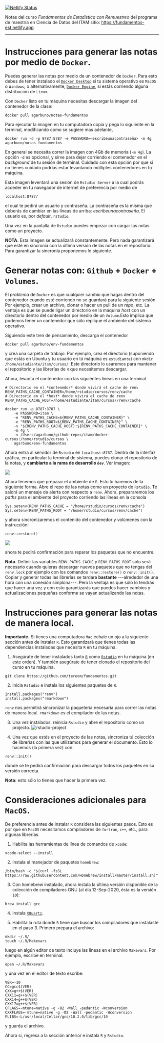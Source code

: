 [![Netlify Status](https://api.netlify.com/api/v1/badges/54022ee4-ae84-48c5-915c-20b85ccb6e08/deploy-status)](https://app.netlify.com/sites/fundamentos/deploys)


Notas del curso *Fundamentos de Estadística con Remuestreo* del programa de
maestría en Ciencia de Datos del ITAM sitio: https://fundamentos-est.netlify.app

---

# Instrucciones para generar las notas por medio de `Docker`.

Puedes generar las notas por medio de un contenedor de `Docker`. Para esto debes
de tener instalado el [`Docker Desktop`](https://docs.docker.com/desktop/) si tu
sistema operativo es `MacOS` o `Windows`; o alternativamente, [`Docker
Engine`](https://docs.docker.com/engine/), si estás corriendo alguna
distribución de `Linux`.

Con `Docker` listo en tu máquina necesitas descargar la imagen del contenedor
de la clase:
```{bash}
docker pull agarbuno/notas-fundamentos
```

Para ejecutar la imagen en tu computadora copia y pega lo siguiente en la
terminal, modificando como se sugiere mas adelante,
```{bash}
docker run -d -p 8787:8787 -e PASSWORD=<escribeunacontraseña> -m 4g agarbuno/notas-fundamentos
```
En general se necesita correr la imagen con 4Gb de memoria (`-m 4g`).  La opción
`-d` es opcional, y sirve para dejar corriendo el contenedor en el *background*
de tu sesión de terminal. Cuidado con esta opción por que si no tienes cuidado
podrías estar levantando múltiples contenedores en tu máquina.

Esta imagen leventará una sesión de `Rstudio Server` a la cual podrás acceder en
tu navegador de internet de preferencia por medio de
```{bash}
localhost:8787/
```
el cual te pedirá un usuario y contraseña. La contraseña es la misma que deberás
de cambiar en las líneas de arriba: *escribeunacontraseña*. El usuario es, por
*default*,
`rstudio`.

Una vez en la pantalla de `Rstudio` puedes empezar con cargar las notas como un
proyecto.

**NOTA.** Esta imagen se actualizará constantemente. Pero nada garantizará que
esté en sincronía con la última versión de las notas en el repositorio. Para
garantizar la sincronía proponemos lo siguiente.

# Generar notas con: `Github` + `Docker` + `Volumes`.

El *problema* de `Docker` es que cualquier cambio que hagas dentro del
contenedor cuando esté corriendo no se guardará para la siguiente sesión. Por
ejemplo, crear un archivo, clonar o hacer un pull de un *repo*, etc. La ventaja
es que se puede ligar un directorio en la máquina *host* con un directorio
dentro del contenedor por medio de un `Volume`.Esto implica que podemos tener un
contenedor que sólo replique el ambiente del sistema operativo.

Siguiendo este tren de pensamiento, descarga el contenedor
```{bash}
docker pull agarbuno/env-fundamentos
```
y crea una carpeta de trabajo. Por ejemplo, crea el directorio (suponiendo que
estás en Ubuntu y tu usuario en tú máquina es `estudiante`) con `mkdir
/home/estudiante/itam/cursos/`. Este directorio lo usaremos para mantener el
repositorio y las librerías de `R` que necesitemos descargar.

Ahora, levanta el contenedor con las siguientes líneas en una terminal
```{bash}
# Directorio en el *contenedor* donde vivirá el cache de renv
RENV_PATHS_CACHE_CONTAINER=/home/rstudio/cursos/renv/cache
# Directorio en el *host* donde vivirá el cache de renv
RENV_PATHS_CACHE_HOST=/home/estudiante/itam/cursos//renv/cache

docker run -p 8787:8787 \
    -e PASSWORD=itam \
    -e "RENV_PATHS_CACHE=${RENV_PATHS_CACHE_CONTAINER}" \
    -e "RENV_PATHS_ROOT=${RENV_PATHS_CACHE_CONTAINER}" \
    -v "${RENV_PATHS_CACHE_HOST}:${RENV_PATHS_CACHE_CONTAINER}" \
    -m 4g \
    -v /Users/agarbuno/github-repos/itam/docker-cursos:/home/rstudio/cursos \
    agarbuno/env-fundamentos
```

Ahora entra al servidor de `Rstudio` en `localhost:8787`. Dentro de la interfaz
gráfica, en particular la terminal de sistema, puedes clonar el repositorio de
la notas, y **cambiarte a la rama de desarrollo `dev`**. Ver imagen: 

![](images/rstudio-terminal.png)


Ahora tenemos que preparar el ambiente de `R`. Esto lo haremos de la siguiente forma. 
Abre el repo de las notas como un proyecto de `Rstudio`. Te saldrá un mensaje de alerta 
con respecto a `renv`. Ahora, prepararemos los *paths* para el ambiente del proyecto 
corriendo las líneas en la consola
```{r}
Sys.setenv(RENV_PATHS_CACHE = "/home/rstudio/cursos/renv/cache")
Sys.setenv(RENV_PATHS_ROOT = "/home/rstudio/cursos/renv/cache")
```
y ahora sincronizaremos el contenido del contenedor y volúmenes con la instrucción:
```{r}
renv::restore()
```
![](images/rstudio-renv-paths.png)

ahora te pedirá confirmación para reparar los paquetes que no encuentre. 

**Nota.** Definir las variables `RENV_PATHS_CACHE` y `RENV_PATHS_ROOT` 
sólo será necesario cuando quieras descargar nuevos paquetes que no tengas del 
`renv.lock` por ejemplo con los comandos `renv::restore()` o `renv::init()`.
Copiar y generar todas las librerías se tardara **bastante** ---alrededor de una
hora con una conexión simplona---. Pero la ventaja es que sólo lo tendrás que hacer una 
vez y con esto garantizarás que puedes hacer cambios y actualizaciones pequeñas conforme
se vayan actualizando las notas.

# Instrucciones para generar las notas de manera local.

**Importante.** Si tienes una computadora `Mac` échale un ojo a la siguiente
sección antes de instalar `R`. Esto garantizará que tienes todas las dependencias
instaladas que necesita `R` en tu máquina.

1. Asegúrate de tener instalados tanto [`R`](https://cloud.r-project.org/) como
[`Rstudio`](https://rstudio.com/products/rstudio/download/) en tu máquina (en
este orden). Y también asegúrate de tener clonado el repositorio del curso en tu máquina.
```{bash}
git clone https://github.com/tereom/fundamentos.git
```

2. Inicia `Rstudio` e instala los siguientes paquetes de `R`.
```{r}
install.packages("renv")
install.packages("rmarkdown")
```

`renv` nos permitirá sincronizar la paquetería necesaria para correr las notas
de manera local. `rmarkdown` es el compilador de las notas.

3. Una vez instalados, reinicia `Rstudio` y abre el repositorio como un projecto.
![rstudio-project](images/rstudio-project.png)

4. Una vez que estés en el proyecto de las notas, sincroniza tú colección de librerías con las que utilizamos para generar el documento. Esto lo hacemos (la primera vez) con:
```{r}
renv::init()
```
dónde se te pedirá confirmación para descargar todos los paquetes en su versión
correcta.  

**Nota:** esto sólo lo tienes que hacer la primera vez.

# Consideraciones adicionales para `MacOS`.

De preferencia antes de instalar `R` considera las siguientes pasos. Esto es por
que en `MacOS` necesitamos compiladores de `fortran`, `c++`, etc., para algunas librerías.

1. Habilita las herramientas de línea de comandos de `xcode`:
```{bash}
xcode-select --install
```

2. Instala el manejador de paquetes `homebrew`:
```{bash}
/bin/bash -c "$(curl -fsSL https://raw.githubusercontent.com/Homebrew/install/master/install.sh)"
```

3. Con homebrew instalado, ahora instala la última versión disponible de la colección de compiladores GNU (al día 12-Sep-2020, ésta es la versión `10`):
```{bash}
brew install gcc
```

4. Instala [`XQuartz`](https://www.xquartz.org/).

5. Habilita la ruta donde `R` tiene que buscar los compiladores que instalaste en el paso 3. Primero prepara el archivo:
```{bash}
mkdir ~/.R/
touch ~/.R/Makevars
```
luego en algún editor de texto incluye las líneas en el archivo `Makevars`. Por ejemplo, escribe en terminal:
```{bash}
open ~/.R/Makevars
```
y una vez en el editor de texto escribe:
```{bash}
VER=-10
CC=gcc$(VER)
CXX=g++$(VER)
CXX11=g++$(VER)
CXX14=g++$(VER)
CXX17=g++$(VER)
CFLAGS=-mtune=native -g -O2 -Wall -pedantic -Wconversion
CXXFLAGS=-mtune=native -g -O2 -Wall -pedantic -Wconversion
FLIBS=-L/usr/local/Cellar/gcc/10.2.0/lib/gcc/10
```
y guarda el archivo.

Ahora si, regresa a la sección anterior e instala `R` y `Rstudio`.
